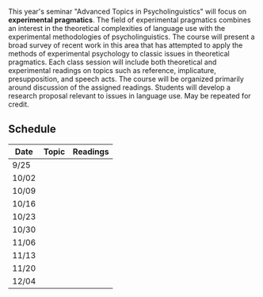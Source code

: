 This year's seminar "Advanced Topics in Psycholinguistics" will focus on **experimental pragmatics**. The field of experimental pragmatics combines an interest in the theoretical complexities of language use with the experimental methodologies of psycholinguistics. The course will present a broad survey of recent work in this area that has attempted to apply the methods of experimental psychology to classic issues in theoretical pragmatics. Each class session will include both theoretical and experimental readings on topics such as reference, implicature, presupposition, and speech acts. The course will be organized primarily around discussion of the assigned readings. Students will develop a research proposal relevant to issues in language use. May be repeated for credit.



## Schedule

| Date        | Topic           | Readings  |
| ------------- | ------------- | ----- |
| 9/25      |  |  |
| 10/02      |       |   |
| 10/09 |      |    |
| 10/16 |      |    |
| 10/23      |  |  |
| 10/30      |       |   |
| 11/06 |      |    |
| 11/13 |      |    |
| 11/20      |       |   |
| 12/04 |      |    |